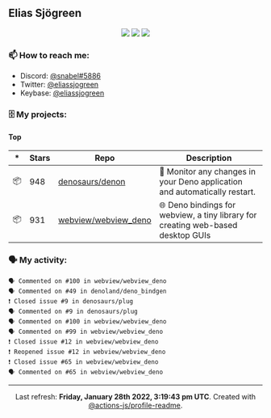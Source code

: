 ## Elias Sjögreen

<p align="center">
  <img src="https://img.shields.io/badge/🎂-dec. 2003-success" />
  <img src="https://img.shields.io/badge/🌎-Stockholm-informational" />
  <img src="https://img.shields.io/badge/👦-He/Him-informational" />
</p>

### 📫 How to reach me:

- Discord: [@snabel#5886](https://discord.com/users/267978757799673866)
- Twitter: [@eliassjogreen](https://twitter.com/eliassjogreen)
- Keybase: [@eliassjogreen](https://keybase.io/eliassjogreen)

### 🗄 My projects:

#### Top
|*|Stars|Repo|Description|
|---|---|---|---|
| 📦 | 948 | [denosaurs/denon](https://github.com/denosaurs/denon) | 👀 Monitor any changes in your Deno application and automatically restart. |
| 📦 | 931 | [webview/webview_deno](https://github.com/webview/webview_deno) | 🌐 Deno bindings for webview, a tiny library for creating web-based desktop GUIs |

### 🗣 My activity:

```
🗣 Commented on #100 in webview/webview_deno
🗣 Commented on #49 in denoland/deno_bindgen
❗️ Closed issue #9 in denosaurs/plug
🗣 Commented on #9 in denosaurs/plug
🗣 Commented on #100 in webview/webview_deno
🗣 Commented on #99 in webview/webview_deno
❗️ Closed issue #12 in webview/webview_deno
❗️ Reopened issue #12 in webview/webview_deno
❗️ Closed issue #65 in webview/webview_deno
🗣 Commented on #65 in webview/webview_deno
```

------------
<p align="center">Last refresh: <b>Friday, January 28th 2022, 3:19:43 pm UTC</b>. Created with <a href=https://github.com/marketplace/actions/profile-readme>@actions-js/profile-readme</a>.</p>
